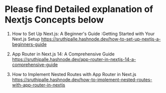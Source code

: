 # Please find Detailed explanation of Nextjs Concepts below

1) How to Set Up Next.js: A Beginner's Guide :Getting Started with Your Next.js Setup
      https://sruthipalle.hashnode.dev/how-to-set-up-nextjs-a-beginners-guide
2) App Router in Next.js 14: A Comprehensive Guide
      https://sruthipalle.hashnode.dev/app-router-in-nextjs-14-a-comprehensive-guide

3) How to Implement Nested Routes with App Router in Next.js
      https://sruthipalle.hashnode.dev/how-to-implement-nested-routes-with-app-router-in-nextjs
